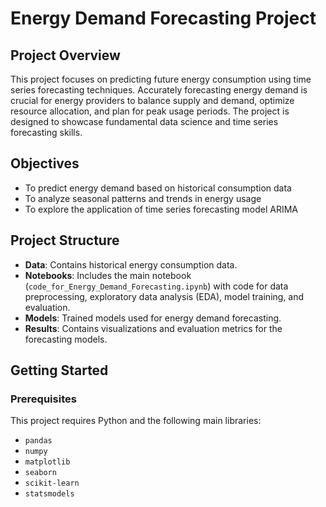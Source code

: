 # Energy Demand Forecasting Project

## Project Overview

This project focuses on predicting future energy consumption using time series forecasting techniques. Accurately forecasting energy demand is crucial for energy providers to balance supply and demand, optimize resource allocation, and plan for peak usage periods. The project is designed to showcase fundamental data science and time series forecasting skills.

## Objectives

- To predict energy demand based on historical consumption data
- To analyze seasonal patterns and trends in energy usage
- To explore the application of time series forecasting model ARIMA

## Project Structure

- **Data**: Contains historical energy consumption data. 
- **Notebooks**: Includes the main notebook (`code_for_Energy_Demand_Forecasting.ipynb`) with code for data preprocessing, exploratory data analysis (EDA), model training, and evaluation.
- **Models**: Trained models used for energy demand forecasting.
- **Results**: Contains visualizations and evaluation metrics for the forecasting models.

## Getting Started

### Prerequisites

This project requires Python and the following main libraries:
- `pandas`
- `numpy`
- `matplotlib`
- `seaborn`
- `scikit-learn`
- `statsmodels`

  

